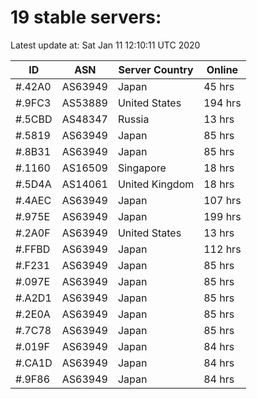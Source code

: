 # 19 stable servers:

Latest update at: Sat Jan 11 12:10:11 UTC 2020

| ID | ASN | Server Country | Online |
| -- | --- | -------------- | ------ |
| #.42A0 | AS63949 | Japan | 45 hrs |
| #.9FC3 | AS53889 | United States | 194 hrs |
| #.5CBD | AS48347 | Russia | 13 hrs |
| #.5819 | AS63949 | Japan | 85 hrs |
| #.8B31 | AS63949 | Japan | 85 hrs |
| #.1160 | AS16509 | Singapore | 18 hrs |
| #.5D4A | AS14061 | United Kingdom | 18 hrs |
| #.4AEC | AS63949 | Japan | 107 hrs |
| #.975E | AS63949 | Japan | 199 hrs |
| #.2A0F | AS63949 | United States | 13 hrs |
| #.FFBD | AS63949 | Japan | 112 hrs |
| #.F231 | AS63949 | Japan | 85 hrs |
| #.097E | AS63949 | Japan | 85 hrs |
| #.A2D1 | AS63949 | Japan | 85 hrs |
| #.2E0A | AS63949 | Japan | 85 hrs |
| #.7C78 | AS63949 | Japan | 85 hrs |
| #.019F | AS63949 | Japan | 84 hrs |
| #.CA1D | AS63949 | Japan | 84 hrs |
| #.9F86 | AS63949 | Japan | 84 hrs |


